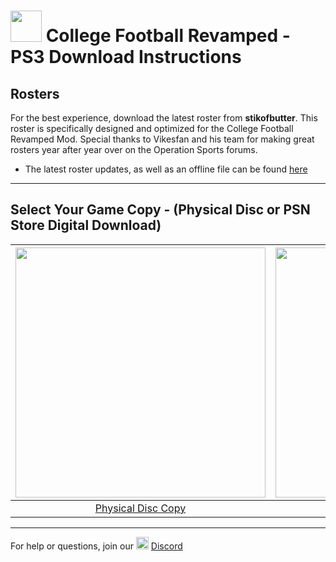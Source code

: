 # <img width="50" src="https://www.freepnglogos.com/uploads/playstation-png-logo/navy-playstation-png-logo-5.png"> College Football Revamped - PS3 Download Instructions

## Rosters
For the best experience, download the latest roster from **stikofbutter**. This roster is specifically designed and optimized for the College Football Revamped Mod. Special thanks to Vikesfan and his team for making great rosters year after year over on the Operation Sports forums.

- The latest roster updates, as well as an offline file can be found [here](https://forums.operationsports.com/forums/ncaa-football-rosters/964552-ncaa-football-14-2020-2021-roster-update.html)

---------

## Select Your Game Copy - (Physical Disc or PSN Store Digital Download)
| <a href="https://github.com/cfbrevamped/CFBR-Easy-Installer/blob/master/PS3/disc.md"><img width="400" src="https://raw.githubusercontent.com/cfbrevamped/CFBR-Easy-Installer/master/assets/images/BLUS31159.png"></a>  | <a href="https://github.com/cfbrevamped/CFBR-Easy-Installer/blob/master/PS3/warning.md"><img width="400" src="https://raw.githubusercontent.com/cfbrevamped/CFBR-Easy-Installer/master/assets/images/PS-store-logo.png">
|:---:|:---:|
| [Physical Disc Copy](https://github.com/cfbrevamped/CFBR-Easy-Installer/blob/master/PS3/disc.md) | [PSN Store Digital Copy](https://github.com/cfbrevamped/CFBR-Easy-Installer/blob/master/PS3/warning.md) |

---------
For help or questions, join our <img width="20" src="https://logo-logos.com/wp-content/uploads/2018/03/Discord_icon.png"> [Discord](https://discord.com/invite/cfbr)
